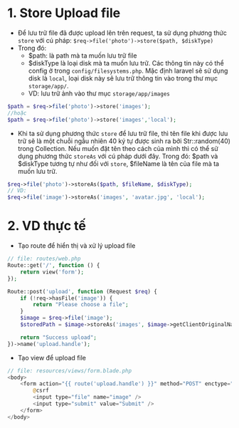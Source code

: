 # 1. Store Upload file

- Để lưu trữ file đã được upload lên trên request, ta sử dụng phương thức `store` với cú pháp: `$req->file('photo')->store($path, $diskType)`
- Trong đó:
  - $path: là path mà ta muốn lưu trữ file
  - $diskType là loại disk mà ta muốn lưu trữ. Các thông tin này có thể config ở trong `config/filesystems.php`. Mặc định laravel sẽ sử dụng disk là `local`, loại disk này sẽ lưu trữ thông tin vào trong thư mục `storage/app/`.
  - VD: lưu trữ ảnh vào thư mục `storage/app/images`

```php
$path = $req->file('photo')->store('images');
//hoặc
$path = $req->file('photo')->store('images','local');
```

- Khi ta sử dụng phương thức `store` để lưu trữ file, thì tên file khi được lưu trữ sẽ là một chuỗi ngẫu nhiên 40 ký tự được sinh ra bởi Str::random(40) trong Collection. Nếu muốn đặt tên theo cách của mình thì có thể sử dụng phương thức `storeAs` với cú pháp dưới đây. Trong đó: $path và $diskType tương tự như đối với `store`, $fileName là tên của file mà ta muốn lưu trữ.

```php
$req->file('photo')->storeAs($path, $fileName, $diskType);
// VD:
$req->file('image')->storeAs('images', 'avatar.jpg', 'local');
```

# 2. VD thực tế

- Tạo route để hiển thị và xử lý upload file

```php
// file: routes/web.php
Route::get('/', function () {
    return view('form');
});

Route::post('upload', function (Request $req) {
    if (!req->hasFile('image')) {
        return "Please choose a file";
    }
    $image = $req->file('image');
    $storedPath = $image->storeAs('images', $image->getClientOriginalName());

    return "Success upload";
})->name('upload.handle');
```

- Tạo view để upload file

```php
// file: resources/views/form.blade.php
<body>
    <form action="{{ route('upload.handle') }}" method="POST" enctype="multipart/form-data">
        @csrf
        <input type="file" name="image" />
        <input type="submit" value="Submit" />
    </form>
</body>
```
